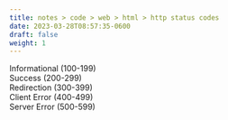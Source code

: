 ```yaml
---
title: notes > code > web > html > http status codes
date: 2023-03-28T08:57:35-0600
draft: false
weight: 1
---
```


Informational (100-199)  
Success (200-299)  
Redirection (300-399)  
Client Error (400-499)  
Server Error (500-599)  
